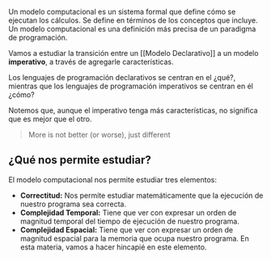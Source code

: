 Un modelo computacional es un sistema formal que define cómo se ejecutan los cálculos. Se define en términos de los conceptos que incluye. Un modelo computacional es una definición más precisa de un paradigma de programación.

Vamos a estudiar la transición entre un [[Modelo Declarativo]] a un modelo **imperativo**, a través de agregarle características.

Los lenguajes de programación declarativos se centran en el ¿qué?, mientras que los lenguajes de programación imperativos se centran en él ¿cómo?

Notemos que, aunque el imperativo tenga más características, no significa que es mejor que el otro.

> More is not better (or worse), just different

## ¿Qué nos permite estudiar?

El modelo computacional nos permite estudiar tres elementos:

- **Correctitud:** Nos permite estudiar matemáticamente que la ejecución de nuestro programa sea correcta.
- **Complejidad Temporal:** Tiene que ver con expresar un orden de magnitud temporal del tiempo de ejecución de nuestro programa.
- **Complejidad Espacial:** Tiene que ver con expresar un orden de magnitud espacial para la memoria que ocupa nuestro programa. En esta materia, vamos a hacer hincapié en este elemento.
